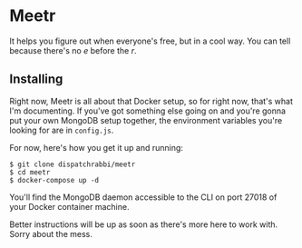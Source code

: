 # Meetr
It helps you figure out when everyone's free, but in a cool way. You can tell because there's no *e* before the *r*.

## Installing
Right now, Meetr is all about that Docker setup, so for right now, that's what I'm documenting. If you've got something else going on and you're gonna put your own MongoDB setup together, the environment variables you're looking for are in `config.js`.

For now, here's how you get it up and running:

```
$ git clone dispatchrabbi/meetr
$ cd meetr
$ docker-compose up -d
```

You'll find the MongoDB daemon accessible to the CLI on port 27018 of your Docker container machine.

Better instructions will be up as soon as there's more here to work with. Sorry about the mess.
